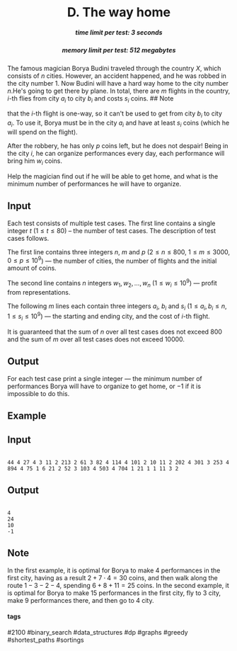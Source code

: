 <h1 style='text-align: center;'> D. The way home</h1>

<h5 style='text-align: center;'>time limit per test: 3 seconds</h5>
<h5 style='text-align: center;'>memory limit per test: 512 megabytes</h5>

 The famous magician Borya Budini traveled through the country $X$, which consists of $n$ cities. However, an accident happened, and he was robbed in the city number $1$. Now Budini will have a hard way home to the city number $n$.He's going to get there by plane. In total, there are $m$ flights in the country, $i$-th flies from city $a_i$ to city $b_i$ and costs $s_i$ coins. ## Note

 that the $i$-th flight is one-way, so it can't be used to get from city $b_i$ to city $a_i$. To use it, Borya must be in the city $a_i$ and have at least $s_i$ coins (which he will spend on the flight). 

After the robbery, he has only $p$ coins left, but he does not despair! Being in the city $i$, he can organize performances every day, each performance will bring him $w_i$ coins. 

Help the magician find out if he will be able to get home, and what is the minimum number of performances he will have to organize. 

## Input

Each test consists of multiple test cases. The first line contains a single integer $t$ ($1 \le t \le 80$) – the number of test cases. The description of test cases follows.

The first line contains three integers $n$, $m$ and $p$ ($2 \le n \le 800$, $1 \le m \le 3000$, $0 \le p \le 10^9$) — the number of cities, the number of flights and the initial amount of coins.

The second line contains $n$ integers $w_1, w_2, \ldots, w_n$ $(1 \le w_i \le 10^9)$ — profit from representations.

The following $m$ lines each contain three integers $a_i$, $b_i$ and $s_i$ ($1 \le a_i, b_i \le n$, $1 \le s_i \le 10^9$) — the starting and ending city, and the cost of $i$-th flight.

It is guaranteed that the sum of $n$ over all test cases does not exceed $800$ and the sum of $m$ over all test cases does not exceed $10000$. 

## Output

For each test case print a single integer — the minimum number of performances Borya will have to organize to get home, or $-1$ if it is impossible to do this. 

## Example

 

## Input


```

44 4 27 4 3 11 2 213 2 61 3 82 4 114 4 101 2 10 11 2 202 4 301 3 253 4 894 4 75 1 6 21 2 52 3 103 4 503 4 704 1 21 1 1 11 3 2
```
## Output


```

4
24
10
-1

```
 ## Note

In the first example, it is optimal for Borya to make $4$ performances in the first city, having as a result $2 + 7 \cdot 4 = 30$ coins, and then walk along the route $1-3-2-4$, spending $6+8+11=25$ coins. In the second example, it is optimal for Borya to make $15$ performances in the first city, fly to $3$ city, make $9$ performances there, and then go to $4$ city. 



#### tags 

#2100 #binary_search #data_structures #dp #graphs #greedy #shortest_paths #sortings 